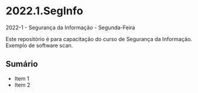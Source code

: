 # 2022.1.SegInfo
2022-1 - Segurança da Informação - Segunda-Feira

Este repositório é para capacitação do curso de Segurança da Informação. Exemplo de software scan.

## Sumário
+ Item 1
+ Item 2

